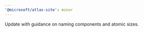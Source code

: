 ```yaml
---
'@microsoft/atlas-site': minor
---
```


Update with guidance on naming components and atomic sizes.
